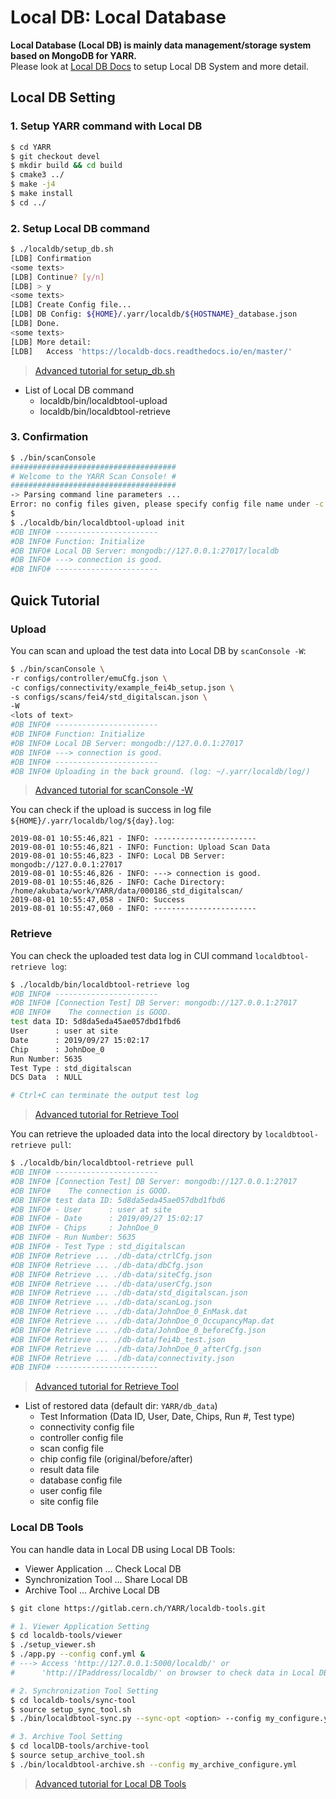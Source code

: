 # Local DB: Local Database

**Local Database (Local DB) is mainly data management/storage system based on MongoDB for YARR.** <br>
Please look at [Local DB Docs](https://localdb-docs.readthedocs.io/en/master/) to setup Local DB System and more detail.

## Local DB Setting

### 1. Setup YARR command with Local DB

```bash
$ cd YARR
$ git checkout devel
$ mkdir build && cd build
$ cmake3 ../
$ make -j4
$ make install
$ cd ../
```

### 2. Setup Local DB command

```bash
$ ./localdb/setup_db.sh
[LDB] Confirmation
<some texts>
[LDB] Continue? [y/n]
[LDB] > y
<some texts>
[LDB] Create Config file...
[LDB] DB Config: ${HOME}/.yarr/localdb/${HOSTNAME}_database.json
[LDB] Done.
<some texts>
[LDB] More detail:
[LDB]   Access 'https://localdb-docs.readthedocs.io/en/master/'
```
> [Advanced tutorial for setup_db.sh]()

* List of Local DB command
    * localdb/bin/localdbtool-upload
    * localdb/bin/localdbtool-retrieve

### 3. Confirmation

```bash
$ ./bin/scanConsole 
#####################################
# Welcome to the YARR Scan Console! #
#####################################
-> Parsing command line parameters ...
Error: no config files given, please specify config file name under -c option, even if file does not exist!
$
$ ./localdb/bin/localdbtool-upload init
#DB INFO# -----------------------
#DB INFO# Function: Initialize
#DB INFO# Local DB Server: mongodb://127.0.0.1:27017/localdb
#DB INFO# ---> connection is good.
#DB INFO# -----------------------
```

## Quick Tutorial

### Upload

You can scan and upload the test data into Local DB by `scanConsole -W`:

```bash
$ ./bin/scanConsole \
-r configs/controller/emuCfg.json \
-c configs/connectivity/example_fei4b_setup.json \
-s configs/scans/fei4/std_digitalscan.json \
-W
<lots of text>
#DB INFO# -----------------------
#DB INFO# Function: Initialize
#DB INFO# Local DB Server: mongodb://127.0.0.1:27017
#DB INFO# ---> connection is good.
#DB INFO# -----------------------
#DB INFO# Uploading in the back ground. (log: ~/.yarr/localdb/log/)
```
> [Advanced tutorial for scanConsole -W]()

You can check if the upload is success in log file `${HOME}/.yarr/localdb/log/${day}.log`:

```log
2019-08-01 10:55:46,821 - INFO: -----------------------
2019-08-01 10:55:46,821 - INFO: Function: Upload Scan Data
2019-08-01 10:55:46,823 - INFO: Local DB Server: mongodb://127.0.0.1:27017
2019-08-01 10:55:46,826 - INFO: ---> connection is good.
2019-08-01 10:55:46,826 - INFO: Cache Directory: /home/akubata/work/YARR/data/000186_std_digitalscan/
2019-08-01 10:55:47,058 - INFO: Success
2019-08-01 10:55:47,060 - INFO: -----------------------
```

### Retrieve

You can check the uploaded test data log in CUI command `localdbtool-retrieve log`:

```bash
$ ./localdb/bin/localdbtool-retrieve log 
#DB INFO# -----------------------
#DB INFO# [Connection Test] DB Server: mongodb://127.0.0.1:27017
#DB INFO#    The connection is GOOD.
test data ID: 5d8da5eda45ae057dbd1fbd6 
User      : user at site
Date      : 2019/09/27 15:02:17
Chip      : JohnDoe_0
Run Number: 5635
Test Type : std_digitalscan
DCS Data  : NULL

# Ctrl+C can terminate the output test log
```
> [Advanced tutorial for Retrieve Tool]()

You can retrieve the uploaded data into the local directory by `localdbtool-retrieve pull`:
 
```bash
$ ./localdb/bin/localdbtool-retrieve pull
#DB INFO# -----------------------
#DB INFO# [Connection Test] DB Server: mongodb://127.0.0.1:27017
#DB INFO#    The connection is GOOD.
#DB INFO# test data ID: 5d8da5eda45ae057dbd1fbd6 
#DB INFO# - User      : user at site
#DB INFO# - Date      : 2019/09/27 15:02:17
#DB INFO# - Chips     : JohnDoe_0
#DB INFO# - Run Number: 5635
#DB INFO# - Test Type : std_digitalscan
#DB INFO# Retrieve ... ./db-data/ctrlCfg.json
#DB INFO# Retrieve ... ./db-data/dbCfg.json
#DB INFO# Retrieve ... ./db-data/siteCfg.json
#DB INFO# Retrieve ... ./db-data/userCfg.json
#DB INFO# Retrieve ... ./db-data/std_digitalscan.json
#DB INFO# Retrieve ... ./db-data/scanLog.json
#DB INFO# Retrieve ... ./db-data/JohnDoe_0_EnMask.dat
#DB INFO# Retrieve ... ./db-data/JohnDoe_0_OccupancyMap.dat
#DB INFO# Retrieve ... ./db-data/JohnDoe_0_beforeCfg.json
#DB INFO# Retrieve ... ./db-data/fei4b_test.json
#DB INFO# Retrieve ... ./db-data/JohnDoe_0_afterCfg.json
#DB INFO# Retrieve ... ./db-data/connectivity.json
#DB INFO# -----------------------
```
> [Advanced tutorial for Retrieve Tool]()

* List of restored data (default dir: `YARR/db_data`)
    * Test Information (Data ID, User, Date, Chips, Run #, Test type) 
    * connectivity config file
    * controller config file
    * scan config file
    * chip config file (original/before/after)
    * result data file
    * database config file
    * user config file
    * site config file

### Local DB Tools

You can handle data in Local DB using Local DB Tools:

* Viewer Application ... Check Local DB
* Synchronization Tool ... Share Local DB
* Archive Tool ... Archive Local DB

```bash
$ git clone https://gitlab.cern.ch/YARR/localdb-tools.git

# 1. Viewer Application Setting
$ cd localdb-tools/viewer
$ ./setup_viewer.sh 
$ ./app.py --config conf.yml &
# ---> Access 'http://127.0.0.1:5000/localdb/' or 
#      'http://IPaddress/localdb/' on browser to check data in Local DB

# 2. Synchronization Tool Setting
$ cd localdb-tools/sync-tool
$ source setup_sync_tool.sh
$ ./bin/localdbtool-sync.py --sync-opt <option> --config my_configure.yml

# 3. Archive Tool Setting
$ cd localDB-tools/archive-tool
$ source setup_archive_tool.sh
$ ./bin/localdbtool-archive.sh --config my_archive_configure.yml
```
> [Advanced tutorial for Local DB Tools]()

